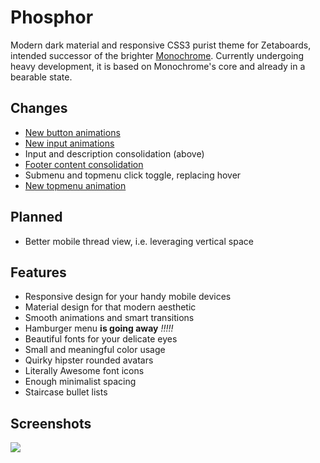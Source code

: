 # Phosphor
Modern dark material and responsive CSS3 purist theme for Zetaboards, intended successor of the brighter [Monochrome](https://github.com/Shou/Monochrome). Currently undergoing heavy development, it is based on Monochrome's core and already in a bearable state.

## Changes

* [New button animations](https://u.teknik.io/Gvpov9.webm)
* [New input animations](https://u.teknik.io/wYrF9v.webm)
* Input and description consolidation (above)
* [Footer content consolidation](http://i.imgur.com/Nmyrzjb.png)
* Submenu and topmenu click toggle, replacing hover
* [New topmenu animation](https://u.teknik.io/1lHNfs.webm)

## Planned
* Better mobile thread view, i.e. leveraging vertical space

## Features

* Responsive design for your handy mobile devices
* Material design for that modern aesthetic
* Smooth animations and smart transitions
* Hamburger menu **is going away** *!!!!!*
* Beautiful fonts for your delicate eyes
* Small and meaningful color usage
* Quirky hipster rounded avatars
* Literally Awesome font icons
* Enough minimalist spacing
* Staircase bullet lists

## Screenshots

<img src="http://i.imgur.com/kk3VDDN.png" />
